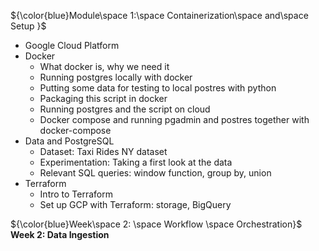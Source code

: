

${\color{blue}Module\space 1:\space Containerization\space and\space Setup }$
- Google Cloud Platform
- Docker
  - What docker is, why we need it
  - Running postgres locally with docker
  - Putting some data for testing to local postres with python
  - Packaging this script in docker
  - Running postgres and the script on cloud
  - Docker compose and running pgadmin and postres together with docker-compose
- Data and PostgreSQL
  - Dataset: Taxi Rides NY dataset
  - Experimentation: Taking a first look at the data
  - Relevant SQL queries: window function, group by, union
- Terraform
  - Intro to Terraform
  - Set up GCP with Terraform: storage, BigQuery

${\color{blue}Week\space 2: \space Workflow \space Orchestration}$  
**Week 2: Data Ingestion**
